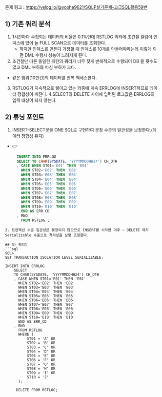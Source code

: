문제 링크 : https://velog.io/@yooha9621/SQLP실기문제-고급SQL활용59번

## 1) 기존 쿼리 분석
1. 1시간마다 수집되는 데이터의 비율은 0.1%인데 RSTLOG 쿼리에 조건절 컬럼이 인덱스에 없어 늘 FULL SCAN으로 데이터를 조회한다.
   -  하지만 인덱스를 만든다 가정할 때 인덱스를 10개를 만들어야하는데 이렇게 되면 DML 수행시 성능이 느려지게 된다.
 2. 조건절만 다른 동일한 패턴의 쿼리가 너무 잦게 반복적으로 수행되어 DB 콜 횟수도 많고 DML 부하와 파싱 부하가 크다.
   - 같은 범위(10만건)의 데이터를 반복 액세스한다.
 3. RSTLOG가 지속적으로 쌓이고 있는 와중에 계속 ERRLOG에 INSERT하므로 데이터 정합성이 깨진다.
 4.SELECT와 DELETE 사이에 입력된 로그값은 ERRLOG의 입력 대상이 되지 않는다.
## 2) 튜닝 포인트
1. INSERT-SELECT문을 ONE SQL로 구현하여 문장 수준의 일관성을 보장한다.(데이터 정합성 유지)
  - 👉 
    ```sql
      INSERT INTO ERRLOG
      SELECT TO CHAR(SYSDATE, 'YYYYMMDDHH24') CH_DTH
      , CASE WHEN ST01='E01' THEN 'E01'
        WHEN ST02='E02' THEN 'E02'
        WHEN ST03='E03' THEN 'E03'
        WHEN ST04='E04' THEN 'E04'
        WHEN ST05='E05' THEN 'E05'
        WHEN ST06='E06' THEN 'E06'
        WHEN ST07='E07' THEN 'E07'
        WHEN ST08='E08' THEN 'E08'
        WHEN ST09='E09' THEN 'E09'
        WHEN ST10='E10' THEN 'E10'
        END AS ERR_CD 
      , RNO
        FROM RSTLOG ;
  ```
2. 트랜잭션 수준 일관성은 봊장되지 않으므로 INSERT를 시작한 이후 ~ DELETE 까지 Serializable 수준으로 격리성을 상향 조정한다.

## 3) 쿼리1
```sql
SQL> 
SET TRANSACTION ISOLATION LEVEL SERIALIZABLE;

INSERT INTO ERRLOG
      SELECT
      TO CHAR(SYSDATE, 'YYYYMMDDHH24') CH_DTH
      , CASE WHEN ST01='E01' THEN 'E01'
        WHEN ST02='E02' THEN 'E02'
        WHEN ST03='E03' THEN 'E03'
        WHEN ST04='E04' THEN 'E04'
        WHEN ST05='E05' THEN 'E05'
        WHEN ST06='E06' THEN 'E06'
        WHEN ST07='E07' THEN 'E07'
        WHEN ST08='E08' THEN 'E08'
        WHEN ST09='E09' THEN 'E09'
        WHEN ST10='E10' THEN 'E10'
        END AS ERR_CD 
      , RNO
        FROM RSTLOG 
        WHERE (
        	ST01 = 'A' OR
            ST02 = 'B' OR
            ST03 = 'C' OR
            ST04 = 'D' OR
            ST05 = 'E' OR
            ST06 = 'F' OR
            ST07 = 'G' OR
            ST08 = 'H' OR
            ST09 = 'I' OR
            ST10 = 'J'
        );
        
       DELETE FROM RSTLOG; 
```
